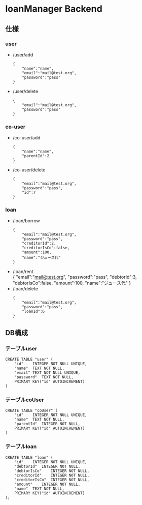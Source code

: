 # loanManager Backend

## 仕様

### user

- /user/add  
	```
	{
		"name":"name",
		"email":"mail@test.org",
		"password":"pass"
	}
	```
- /user/delete  
	```
	{
		"email":"mail@test.org",
		"password":"pass"
	}
	```

### co-user
- /co-user/add  
	```
	{
		"name":"name",
		"parentId":2
	}
	```
- /co-user/delete  
	```
	{
		"email":"mail@test.org",
		"password":"pass",
		"id":7
	}
	```

### loan
- /loan/borrow  
	```
	{
		"email":"mail@test.org",
		"password":"pass",
		"creditorId":2,
		"creditorIsCo":false,
		"amount":100,
		"name":"ジュース代"
	}
	```
- /loan/rent  
	{
		"email":"mail@test.org",
		"password":"pass",
		"debtorId":3,
		"debtorIsCo":false,
		"amount":100,
		"name":"ジュース代"
	}
- /loan/delete  
	```
	{
		"email":"mail@test.org",
		"password":"pass",
		"loanId":6
	}
	```

## DB構成

### テーブルuser
```
CREATE TABLE "user" (
	"id"	INTEGER NOT NULL UNIQUE,
	"name"	TEXT NOT NULL,
	"email"	TEXT NOT NULL UNIQUE,
	"password"	TEXT NOT NULL,
	PRIMARY KEY("id" AUTOINCREMENT)
)
```

### テーブルcoUser
```
CREATE TABLE "coUser" (
	"id"	INTEGER NOT NULL UNIQUE,
	"name"	TEXT NOT NULL,
	"parentId"	INTEGER NOT NULL,
	PRIMARY KEY("id" AUTOINCREMENT)
)
```

### テーブルloan
```
CREATE TABLE "loan" (
	"id"	INTEGER NOT NULL UNIQUE,
	"debtorId"	INTEGER NOT NULL,
	"debtorIsCo"	INTEGER NOT NULL,
	"creditorId"	INTEGER NOT NULL,
	"creditorIsCo"	INTEGER NOT NULL,
	"amount"	INTEGER NOT NULL,
	"name"	TEXT NOT NULL,
	PRIMARY KEY("id" AUTOINCREMENT)
);
```